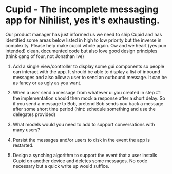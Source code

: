 Cupid - The incomplete messaging app for Nihilist, yes it's exhausting.
=====

Our product manager has just informed us we need to ship Cupid and has identified some areas below listed in high to low priority but the inverse in complexity.  Please help make cupid whole again.  Ow and we heart (yes pun intended) clean, documented code but also love good design principles (think gang of four, not Jonathan Ive)  

1. Add a single view/controller to display some gui components so people can interact with the app.  It should be able to
display a list of inbound messages and also allow a user to send an outbound message.  It can be as fancy or as ugly as you
want.

2. When a user send a message from whatever ui you created in step #1 the implementation should then mock a response after
a short delay.  So if you send a message to Bob, pretend Bob sends you back a message after some short time period
(hint: schedule something and use the delegates provided)

3. What models would you need to add to support conversations with many users?

4. Persist the messages and/or users to disk in the event the app is restarted.

5. Design a synching algorithm to support the event that a user installs Cupid on another device and deletes some messages.  No code necessary but a quick write up would suffice.





